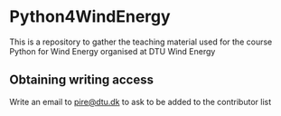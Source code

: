 Python4WindEnergy
=================

This is a repository to gather the teaching material used for the course Python for Wind Energy organised at DTU Wind Energy

Obtaining writing access
------------------------

Write an email to pire@dtu.dk to ask to be added to the contributor list